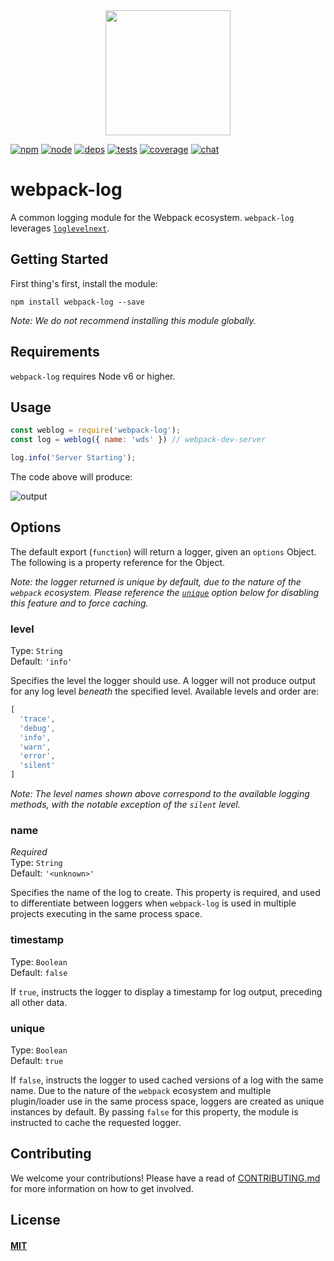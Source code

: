 <div align="center">
  <a href="https://github.com/webpack/webpack">
    <img width="200" height="200" src="https://webpack.js.org/assets/icon-square-big.svg">
  </a>
</div>

[![npm][npm]][npm-url]
[![node][node]][node-url]
[![deps][deps]][deps-url]
[![tests][tests]][tests-url]
[![coverage][cover]][cover-url]
[![chat][chat]][chat-url]

# webpack-log

A common logging module for the Webpack ecosystem. `webpack-log` leverages
[`loglevelnext`][loglevelnext].

## Getting Started

First thing's first, install the module:

```console
npm install webpack-log --save
```

_Note: We do not recommend installing this module globally._

## Requirements

`webpack-log` requires Node v6 or higher.

## Usage

```js
const weblog = require('webpack-log');
const log = weblog({ name: 'wds' }) // webpack-dev-server

log.info('Server Starting');
```

The code above will produce:

![output](output.png)

## Options

The default export (`function`) will return a logger, given an `options` Object.
The following is a property reference for the Object.

_Note: the logger returned is unique by default, due to the nature of the `webpack`
ecosystem. Please reference the [`unique`](#unique) option below for disabling
this feature and to force caching._

### level

Type: `String`  
Default: `'info'`

Specifies the level the logger should use. A logger will not produce output for
any log level _beneath_ the specified level. Available levels and order are:

```js
[
  'trace',
  'debug',
  'info',
  'warn',
  'error',
  'silent'
]
```

_Note: The level names shown above correspond to the available logging methods,
with the notable exception of the `silent` level._

### name

_Required_  
Type: `String`  
Default: `'<unknown>'`

Specifies the name of the log to create. This property is required, and used to
differentiate between loggers when `webpack-log` is used in multiple projects
executing in the same process space.

### timestamp

Type: `Boolean`  
Default: `false`

If `true`, instructs the logger to display a timestamp for log output, preceding
all other data.

### unique

Type: `Boolean`  
Default: `true`

If `false`, instructs the logger to used cached versions of a log with the same
name. Due to the nature of the `webpack` ecosystem and multiple plugin/loader
use in the same process space, loggers are created as unique instances by default.
By passing `false` for this property, the module is instructed to cache the
requested logger.

## Contributing

We welcome your contributions! Please have a read of [CONTRIBUTING.md](CONTRIBUTING.md) for more information on how to get involved.

## License

#### [MIT](./LICENSE)

[npm]: https://img.shields.io/npm/v/webpack-log.svg
[npm-url]: https://npmjs.com/package/webpack-log

[node]: https://img.shields.io/node/v/webpack-log.svg
[node-url]: https://nodejs.org

[deps]: https://david-dm.org/webpack-contrib/webpack-log.svg
[deps-url]: https://david-dm.org/webpack-contrib/webpack-log

[tests]: http://img.shields.io/travis/webpack-contrib/webpack-log.svg
[tests-url]: https://travis-ci.org/webpack-contrib/webpack-log

[cover]: https://codecov.io/gh/webpack-contrib/webpack-log/branch/master/graph/badge.svg
[cover-url]: https://codecov.io/gh/webpack-contrib/webpack-log

[chat]: https://badges.gitter.im/webpack/webpack.svg
[chat-url]: https://gitter.im/webpack/webpack

[loglevelnext]: https://github.com/shellscape/loglevelnext

